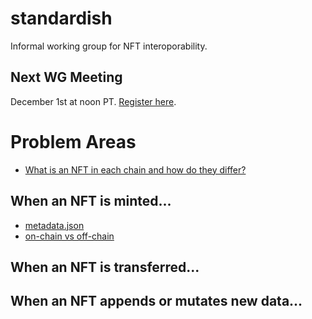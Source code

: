 # standardish

Informal working group for NFT interoporability.

## Next WG Meeting

December 1st at noon PT. [Register here](https://protocol.zoom.us/meeting/register/tJUpc-6vpjMrGtCZEEgAYUwMmNeEdOd3yxF0).

# Problem Areas

* [What is an NFT in each chain and how do they differ?](./nfts-across-chains.md)

## When an NFT is minted...

* [metadata.json](./metadata-json.md)
* [on-chain vs off-chain](./onchain-vs-offchain.md)

## When an NFT is transferred...

## When an NFT appends or mutates new data...
